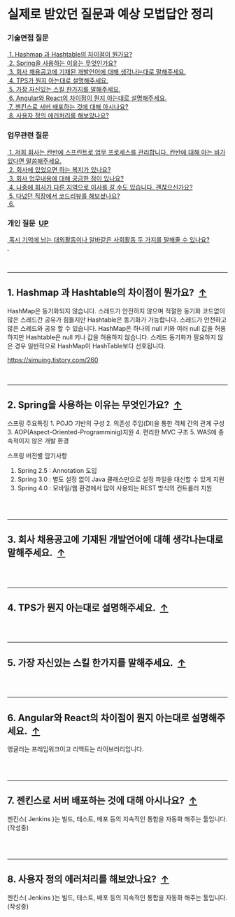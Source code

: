 
<div><h1>실제로 받았던 질문과 예상 모법답안 정리</h1></div>
<div id="top">
    <h3>기술면접 질문</h3>
    <div><a href="#stack_q1">&nbsp;1. Hashmap 과 Hashtable의 차이점이 뭔가요?</a></div>
    <div><a href="#stack_q2">&nbsp;2. Spring을 사용하는 이유는 무엇인가요?</a></div>
    <div><a href="#stack_q3">&nbsp;3. 회사 채용공고에 기재된 개발언어에 대해 생각나는대로 말해주세요.</a></div>
    <div><a href="#stack_q4">&nbsp;4. TPS가 뭔지 아는대로 설명해주세요.</a></div>
    <div><a href="#stack_q5">&nbsp;5. 가장 자신있는 스킬 한가지를 말해주세요.</a></div>
    <div><a href="#stack_q6">&nbsp;6. Angular와 React의 차이점이 뭔지 아는대로 설명해주세요.</a></div>
    <div><a href="#stack_q7">&nbsp;7. 젠킨스로 서버 배포하는 것에 대해 아시나요?</a></div>
    <div><a href="#stack_q8">&nbsp;8. 사용자 정의 에러처리를 해보았나요?</a></div>
</div>
<div>
    <h3>업무관련 질문</h3>
    <div><a href="#work_q1">&nbsp;1. 저희 회사는 칸반에 스프린트로 업무 프로세스를 관리합니다. 칸반에 대해 아는 바가 있다면 말씀해주세요.</a></div>
    <div><a href="#work_q2">&nbsp;2. 회사에 있었으면 하는 복지가 있나요?</a></div>
    <div><a href="#work_q3">&nbsp;3. 회사 업무내용에 대해 궁금한 점이 있나요?</a></div>
    <div><a href="#work_q4">&nbsp;4. 나중에 회사가 다른 지역으로 이사를 갈 수도 있습니다. 괜찮으신가요?</a></div>
    <div><a href="#work_q5">&nbsp;5. 다녔던 직장에서 코드리뷰를 해보셨나요?</a></div>
    <div><a href="#work_q6">&nbsp;6. </a></div>
</div>
<div>
    <h3>개인 질문&nbsp;&nbsp;<a href="#top">UP</a></h3>
    <div><a href="#private_q1">&nbsp;혹시 기억에 남는 대외활동이나 알바같은 사회활동 두 가지를 말해줄 수 있나요?</a></div>
    <div><a href="#private_q2">&nbsp;</a></div>
</div>

<!-- 자료구조 질문 -->
<div><br><br></div><hr id="stack_q1">
<div>
    <h2>1. Hashmap 과 Hashtable의 차이점이 뭔가요?&nbsp;&nbsp;<a href="#top">↑</a></h2>
    <p>HashMap은 동기화되지 않습니다. 스레드가 안전하지 않으며 적절한 동기화 코드없이 많은 스레드간 공유가 힘들지만 Hashtable은 동기화가 가능합니다. 스레드가 안전하고 많은 스레드와 공유 할 수 있습니다. HashMap은 하나의 null 키와 여러 null 값을 허용하지만 Hashtable은 null 키나 값을 허용하지 않습니다. 스레드 동기화가 필요하지 않은 경우 일반적으로 HashMap이 HashTable보다 선호됩니다.</p>
    <a href="https://simuing.tistory.com/260">https://simuing.tistory.com/260</a>
</div>

<div><br><br></div><hr id="stack_q2">
<div>
    <h2>2. Spring을 사용하는 이유는 무엇인가요?&nbsp;&nbsp;<a href="#top">↑</a></h2>
    <p>스프링 주요특징
1. POJO 기반의 구성
2. 의존성 주입(DI)을 통한 객체 간의 관계 구성
3. AOP(Aspect-Oriented-Programminig)지원
4. 편리한 MVC 구조
5. WAS에 종속적이지 않은 개발 환경

스프링 버전별 암기사항
1. Spring 2.5 : Annotation 도입
2. Spring 3.0 : 별도 설정 없이 Java 클래스만으로 설정 파일을 대신할 수 있게 지원
3. Spring 4.0 : 모바일/웹 환경에서 많이 사용되는 REST 방식의 컨트롤러 지원</p>
</div>

<div><br><br></div><hr id="stack_q3">
<div>
    <h2>3. 회사 채용공고에 기재된 개발언어에 대해 생각나는대로 말해주세요.&nbsp;&nbsp;<a href="#top">↑</a></h2>
    <p></p>
</div>

<div><br><br></div><hr id="stack_q4">
<div>
    <h2>4. TPS가 뭔지 아는대로 설명해주세요.&nbsp;&nbsp;<a href="#top">↑</a></h2>
    <p></p>
</div>

<div><br><br></div><hr id="stack_q5">
<div>
    <h2>5. 가장 자신있는 스킬 한가지를 말해주세요.&nbsp;&nbsp;<a href="#top">↑</a></h2>
    <p></p>
</div>

<div><br><br></div><hr id="stack_q6">
<div>
    <h2>6. Angular와 React의 차이점이 뭔지 아는대로 설명해주세요.&nbsp;&nbsp;<a href="#top">↑</a></h2>
    <p>앵귤러는 프레임워크이고 리액트는 라이브러리입니다.</p>
</div>

<div><br><br></div><hr id="stack_q7">
<div>
    <h2>7. 젠킨스로 서버 배포하는 것에 대해 아시나요?&nbsp;&nbsp;<a href="#top">↑</a></h2>
    <p>젠킨스( Jenkins )는 빌드, 테스트, 배포 등의 지속적인 통합을 자동화 해주는 툴입니다. (작성중)</p>
</div>

<div><br><br></div><hr id="stack_q8">
<div>
    <h2>8. 사용자 정의 에러처리를 해보았나요?&nbsp;&nbsp;<a href="#top">↑</a></h2>
    <p>젠킨스( Jenkins )는 빌드, 테스트, 배포 등의 지속적인 통합을 자동화 해주는 툴입니다. (작성중)</p>
</div>
